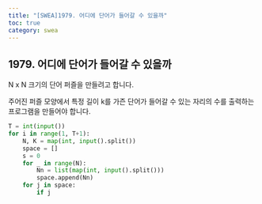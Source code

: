 ```yaml
---
title: "[SWEA]1979. 어디에 단어가 들어갈 수 있을까"
toc: true
category: swea
---
```


## 1979. 어디에 단어가 들어갈 수 있을까

N x N 크기의 단어 퍼즐을 만들려고 합니다.

주어진 퍼즐 모양에서 특정 길이 k를 가즌 단어가 들어갈 수 있는 자리의 수를 출력하는 프로그램을 만들어야 합니다.

```python
T = int(input())
for i in range(1, T+1):
    N, K = map(int, input().split())
    space = []
    s = 0
    for _ in range(N):
        Nn = list(map(int, input().split()))
        space.append(Nn)
    for j in space:
        if j
        
```

